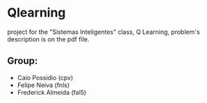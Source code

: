 # Qlearning
 
project for the "Sistemas Inteligentes" class, Q Learning, problem's description is on the pdf file.

## Group:
* Caio Possidio (cpv)
* Felipe Neiva (fnls)
* Frederick Almeida (fal5)


